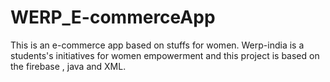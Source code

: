 # WERP_E-commerceApp
This is an e-commerce app based on stuffs for women.
Werp-india is a students's initiatives for women empowerment
and this project is based on the firebase , java and XML.

